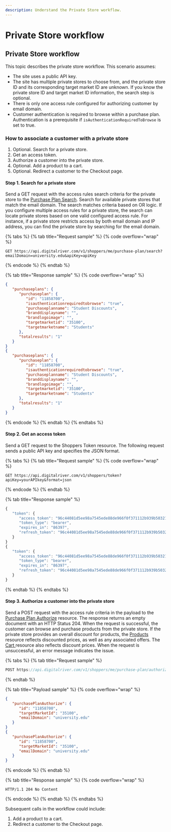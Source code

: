 ```yaml
---
description: Understand the Private Store workflow.
---
```


# Private Store workflow

## Private Store workflow

This topic describes the private store workflow. This scenario assumes:

* The site uses a public API key.
* The site has multiple private stores to choose from, and the private store ID and its corresponding target market ID are unknown. If you know the private store ID and target market ID information, the search step is optional.
* There is only one access rule configured for authorizing customer by email domain.
* Customer authentication is required to browse within a purchase plan. Authentication is a prerequisite if `isAuthenticationRequiredToBrowse` is set to true.

### How to associate a customer with a private store

1. Optional. Search for a private store.
2. Get an access token.
3. Authorize a customer into the private store.
4. Optional. Add a product to a cart.
5. Optional. Redirect a customer to the Checkout page.

#### Step 1. Search for a private store

Send a GET request with the access rules search criteria for the private store to the [Purchase Plan Search](https://www.digitalriver.com/docs/commerce-api-reference/#tag/Purchase-Plan-Search). Search for available private stores that match the email domain. The search matches criteria based on OR logic. If you configure multiple access rules for a private store, the search can locate private stores based on one valid configured access rule. For instance, if a private store restricts access by both email domain and IP address, you can find the private store by searching for the email domain.

{% tabs %}
{% tab title="Request sample" %}
{% code overflow="wrap" %}
```http
GET https://api.digitalriver.com/v1/shoppers/me/purchase-plan/search?
emailDomain=university.edu&apiKey=apiKey
```
{% endcode %}
{% endtab %}

{% tab title="Response sample" %}
{% code overflow="wrap" %}
```json
{
   "purchaseplans": {
      "purchaseplan": {
         "id": "11858700",
         "isauthenticationrequiredtobrowse": "true",
         "purchaseplanname": "Student Discounts",
         "branddisplayname": "",
         "brandlogoimage": "",
         "targetmarketid": "35100",
         "targetmarketname": "Students"
      },
      "totalresults": "1"
   }
}
{
   "purchaseplans": {
      "purchaseplan": {
         "id": "11858700",
         "isauthenticationrequiredtobrowse": "true",
         "purchaseplanname": "Student Discounts",
         "branddisplayname": "",
         "brandlogoimage": "",
         "targetmarketid": "35100",
         "targetmarketname": "Students"
      },
      "totalresults": "1"
   }
}
```
{% endcode %}
{% endtab %}
{% endtabs %}

#### Step 2. Get an access token

Send a GET request to the Shoppers Token resource. The following request sends a public API key and specifies the JSON format.

{% tabs %}
{% tab title="Request sample" %}
{% code overflow="wrap" %}
```http
GET https://api.digitalriver.com/v1/shoppers/token?apiKey=yourAPIkey&format=json
```
{% endcode %}
{% endtab %}

{% tab title="Response sample" %}
```javascript
{
   "token": {
      "access_token": "96c44081d5ee98a7545ede88de966f0f371112b939b503219575572b5054be5b52b...",
      "token_type": "bearer",
      "expires_in": "86397",
      "refresh_token": "96c44081d5ee98a7545ede88de966f0f371112b939b503219575572b5054be5b8f5..."
   }
}
{
   "token": {
      "access_token": "96c44081d5ee98a7545ede88de966f0f371112b939b503219575572b5054be5b52b...",
      "token_type": "bearer",
      "expires_in": "86397",
      "refresh_token": "96c44081d5ee98a7545ede88de966f0f371112b939b503219575572b5054be5b8f5..."
   }
}
```
{% endtab %}
{% endtabs %}

#### Step 3. Authorize a customer into the private store

Send a POST request with the access rule criteria in the payload to the [Purchase Plan Authorize](https://www.digitalriver.com/docs/commerce-api-reference/#tag/Purchase-Plan-Authorize) resource. The response returns an empty document with an HTTP Status 204. When the request is successful, the customer can browse and purchase products from the private store. If the private store provides an overall discount for products, the [Products ](https://www.digitalriver.com/docs/commerce-api-reference/#tag/Products)resource reflects discounted prices, as well as any associated offers. The [Cart ](https://www.digitalriver.com/docs/commerce-api-reference/#tag/Apply-Shopper)resource also reflects discount prices. When the request is unsuccessful, an error message indicates the issue.

{% tabs %}
{% tab title="Request sample" %}
```javascript
POST https://api.digitalriver.com/v1/shoppers/me/purchase-plan/authorize 
```
{% endtab %}

{% tab title="Payload sample" %}
{% code overflow="wrap" %}
```json
{
   "purchasePlanAuthorize": {
      "id": "11858700",
      "targetMarketId": "35100",
      "emailDomain": "university.edu"
   }
}
{
   "purchasePlanAuthorize": {
      "id": "11858700",
      "targetMarketId": "35100",
      "emailDomain": "university.edu"
   }
}
```
{% endcode %}
{% endtab %}

{% tab title="Response sample" %}
{% code overflow="wrap" %}
```
HTTP/1.1 204 No Content
```
{% endcode %}
{% endtab %}
{% endtabs %}

Subsequent calls in the workflow could include:

1. Add a product to a cart.
2. Redirect a customer to the Checkout page.
